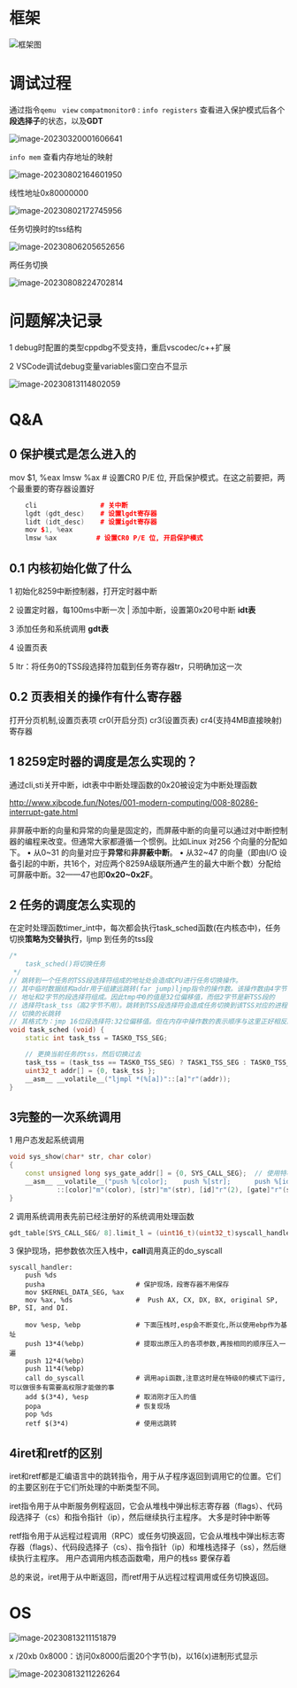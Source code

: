 # 框架 #

![框架图](./arch/arch.svg)


# 调试过程 #

通过指令`qemu` ` view` `compatmonitor0` : `info registers` 查看进入保护模式后各个**段选择子**的状态，以及**GDT**

![image-20230320001606641](.assets/image-20230320001606641.png)

`info mem` 查看内存地址的映射

![image-20230802164601950](.assets/image-20230802164601950.png)



线性地址0x80000000 

![image-20230802172745956](.assets/image-20230802172745956.png)

任务切换时的tss结构

![image-20230806205652656](.assets/image-20230806205652656.png)

两任务切换

![image-20230808224702814](.assets/image-20230808224702814.png)

# 问题解决记录 #

1 debug时配置的类型cppdbg不受支持，重启vscodec/c++扩展

2 VSCode调试debug变量variables窗口空白不显示

![image-20230813114802059](.assets/image-20230813114802059.png)

# Q&A #

## 0 保护模式是怎么进入的 ##

mov $1, %eax    lmsw %ax      # 设置CR0  P/E 位, 开启保护模式。在这之前要把，两个最重要的寄存器设置好

```cpp
    cli                # 关中断
    lgdt (gdt_desc)    # 设置lgdt寄存器
    lidt (idt_desc)    # 设置igdt寄存器
    mov $1, %eax
    lmsw %ax          # 设置CR0 P/E 位, 开启保护模式
```

## 0.1 内核初始化做了什么 ##

1 初始化8259中断控制器，打开定时器中断 

2 设置定时器，每100ms中断一次 | 添加中断，设置第0x20号中断 **idt表**

3 添加任务和系统调用 **gdt表**

4 设置页表

5 ltr：将任务0的TSS段选择符加载到任务寄存器tr，只明确加这一次

## 0.2 页表相关的操作有什么寄存器 ##

打开分页机制,设置页表项  cr0(开启分页) cr3(设置页表) cr4(支持4MB直接映射)寄存器

## 1 8259定时器的调度是怎么实现的？ ##

通过cli,sti关开中断，idt表中中断处理函数的0x20被设定为中断处理函数

http://www.xjbcode.fun/Notes/001-modern-computing/008-80286-interrupt-gate.html 

非屏蔽中断的向量和异常的向量是固定的，而屏蔽中断的向量可以通过对中断控制器的编程来改变。但通常大家都遵循一个惯例。比如Linux 对256 个向量的分配如下。 • 从0~31 的向量对应于**异常**和**非屏蔽中断**。 • 从32~47 的向量（即由I/O 设备引起的中断，共16个，对应两个8259A级联所通产生的最大中断个数）分配给可屏蔽中断。32——47也即**0x20~0x2F**。

## 2 任务的调度怎么实现的 ##

在定时处理函数timer_int中，每次都会执行task_sched函数(在内核态中)，任务切换**策略为交替执行**，ljmp 到任务的tss段

```cpp
/*
	task_sched()将切换任务
 */
// 跳转到一个任务的TSS段选择符组成的地址处会造成CPU进行任务切换操作。
// 其中临时数据结构addr用于组建远跳转(far jump)ljmp指令的操作数。该操作数由4字节偏移
// 地址和2字节的段选择符组成。因此tmp中0的值是32位偏移值，而低2字节是新TSS段的
// 选择符task_tss（高2字节不用）。跳转到TSS段选择符会造成任务切换到该TSS对应的进程。对于造成任务
// 切换的长跳转
// 其格式为：jmp 16位段选择符:32位偏移值。但在内存中操作数的表示顺序与这里正好相反。       
void task_sched (void) {
    static int task_tss = TASK0_TSS_SEG;

    // 更换当前任务的tss，然后切换过去
    task_tss = (task_tss == TASK0_TSS_SEG) ? TASK1_TSS_SEG : TASK0_TSS_SEG;
    uint32_t addr[] = {0, task_tss };
    __asm__ __volatile__("ljmpl *(%[a])"::[a]"r"(addr));
}
```

## 3完整的一次系统调用 ##

1 用户态发起系统调用

```cpp
void sys_show(char* str, char color)
{
    const unsigned long sys_gate_addr[] = {0, SYS_CALL_SEG};  // 使用特权级0
    __asm__ __volatile__("push %[color];    push %[str];      push %[id];       lcalll *(%[gate])\n\n "
            ::[color]"m"(color), [str]"m"(str), [id]"r"(2), [gate]"r"(sys_gate_addr));
}
```

2 调用系统调用表先前已经注册好的系统调用处理函数

```cpp
gdt_table[SYS_CALL_SEG/ 8].limit_l = (uint16_t)(uint32_t)syscall_handler;
```

3 保护现场，把参数依次压入栈中，**call**调用真正的do_syscall

```assembly
syscall_handler:
    push %ds
	pusha						# 保护现场，段寄存器不用保存
	mov $KERNEL_DATA_SEG, %ax
	mov %ax, %ds				#  Push AX, CX, DX, BX, original SP, BP, SI, and DI.

    mov %esp, %ebp				# 下面压栈时,esp会不断变化,所以使用ebp作为基址
	push 13*4(%ebp)				# 提取出原压入的各项参数,再按相同的顺序压入一遍
	push 12*4(%ebp)
	push 11*4(%ebp)
	call do_syscall				# 调用api函数,注意这时是在特级0的模式下运行,可以做很多有需要高权限才能做的事
    add $(3*4), %esp			# 取消刚才压入的值
	popa						# 恢复现场
	pop %ds
	retf $(3*4)					# 使用远跳转
```
## 4iret和retf的区别 ##
iret和retf都是汇编语言中的跳转指令，用于从子程序返回到调用它的位置。它们的主要区别在于它们所处理的中断类型不同。 

iret指令用于从中断服务例程返回，它会从堆栈中弹出标志寄存器（flags）、代码段选择子（cs）和指令指针（ip），然后继续执行主程序。 大多是时钟中断等

retf指令用于从远程过程调用（RPC）或任务切换返回，它会从堆栈中弹出标志寄存器（flags）、代码段选择子（cs）、指令指针（ip）和堆栈选择子（ss），然后继续执行主程序。 用户态调用内核态函数嘞，用户的栈ss
要保存着

总的来说，iret用于从中断返回，而retf用于从远程过程调用或任务切换返回。





# OS #

![image-20230813211151879](.assets/image-20230813211151879.png)

x /20xb 0x8000：访问0x8000后面20个字节(b)，以16(x)进制形式显示

![image-20230813211226264](.assets/image-20230813211226264.png)